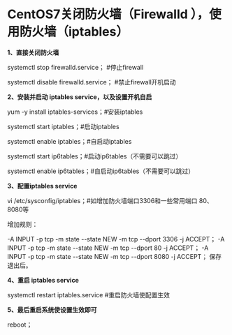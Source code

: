 
CentOS7关闭防火墙（Firewalld ），使用防火墙（iptables）
===
**1、直接关闭防火墙**

systemctl stop firewalld.service； #停止firewall

systemctl disable firewalld.service； #禁止firewall开机启动

**2、安装并启动 iptables service，以及设置开机自启**

yum -y install iptables-services；#安装iptables

systemctl start iptables；#启动iptables

systemctl enable iptables；#自启动iptables

systemctl start ip6tables；#启动ip6tables（不需要可以跳过）

systemctl enable ip6tables；#自启动ip6tables（不需要可以跳过）

**3、配置iptables service**

vi /etc/sysconfig/iptables；#如增加防火墙端口3306和一些常用端口 80、8080等

增加规则：

-A INPUT -p tcp -m state --state NEW -m tcp --dport 3306 -j ACCEPT； 
-A INPUT -p tcp -m state --state NEW -m tcp --dport 80 -j ACCEPT； 
-A INPUT -p tcp -m state --state NEW -m tcp --dport 8080 -j ACCEPT； 
保存退出后。

**4、重启 iptables service**

systemctl restart iptables.service #重启防火墙使配置生效

**5、最后重启系统使设置生效即可**

reboot；
